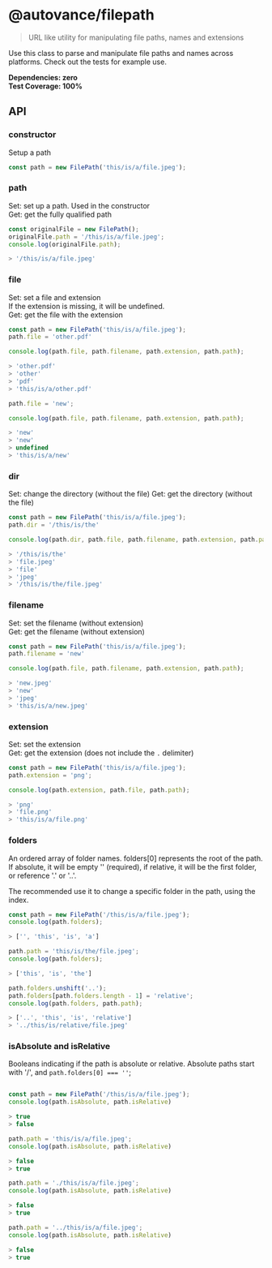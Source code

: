 # @autovance/filepath

> URL like utility for manipulating file paths, names and extensions

Use this class to parse and manipulate file paths and names across platforms. Check out the tests for example use.

**Dependencies: zero**  
**Test Coverage: 100%**

## API

### constructor

Setup a path

```js
const path = new FilePath('this/is/a/file.jpeg');
```

### path

Set: set up a path. Used in the constructor  
Get: get the fully qualified path

```js
const originalFile = new FilePath();
originalFile.path = '/this/is/a/file.jpeg';
console.log(originalFile.path);

> '/this/is/a/file.jpeg'
```

### file

Set: set a file and extension  
If the extension is missing, it will be undefined.  
Get: get the file with the extension

```js
const path = new FilePath('this/is/a/file.jpeg');
path.file = 'other.pdf'

console.log(path.file, path.filename, path.extension, path.path);

> 'other.pdf'
> 'other'
> 'pdf'
> 'this/is/a/other.pdf'

path.file = 'new';

console.log(path.file, path.filename, path.extension, path.path);

> 'new'
> 'new'
> undefined
> 'this/is/a/new'
```

### dir

Set: change the directory (without the file)
Get: get the directory (without the file)

```js
const path = new FilePath('this/is/a/file.jpeg');
path.dir = '/this/is/the'

console.log(path.dir, path.file, path.filename, path.extension, path.path);

> '/this/is/the'
> 'file.jpeg'
> 'file'
> 'jpeg'
> '/this/is/the/file.jpeg'

```

### filename

Set: set the filename (without extension)  
Get: get the filename (without extension)

```js
const path = new FilePath('this/is/a/file.jpeg');
path.filename = 'new'

console.log(path.file, path.filename, path.extension, path.path);

> 'new.jpeg'
> 'new'
> 'jpeg'
> 'this/is/a/new.jpeg'
```

### extension

Set: set the extension  
Get: get the extension (does not include the `.` delimiter)

```js
const path = new FilePath('this/is/a/file.jpeg');
path.extension = 'png';

console.log(path.extension, path.file, path.path);

> 'png'
> 'file.png'
> 'this/is/a/file.png'
```

### folders

An ordered array of folder names. folders[0] represents the root of the path. If absolute, it will be empty '' (required), if relative, it will be the first folder, or reference '.' or '..'.

The recommended use it to change a specific folder in the path, using the index.

```js
const path = new FilePath('/this/is/a/file.jpeg');
console.log(path.folders);

> ['', 'this', 'is', 'a']

path.path = 'this/is/the/file.jpeg';
console.log(path.folders);

> ['this', 'is', 'the']

path.folders.unshift('..');
path.folders[path.folders.length - 1] = 'relative';
console.log(path.folders, path.path);

> ['..', 'this', 'is', 'relative']
> '../this/is/relative/file.jpeg'
```

### isAbsolute and isRelative

Booleans indicating if the path is absolute or relative. Absolute paths start with '/',
and `path.folders[0] === ''`;

```js

const path = new FilePath('/this/is/a/file.jpeg');
console.log(path.isAbsolute, path.isRelative)

> true
> false

path.path = 'this/is/a/file.jpeg';
console.log(path.isAbsolute, path.isRelative)

> false
> true

path.path = './this/is/a/file.jpeg';
console.log(path.isAbsolute, path.isRelative)

> false
> true

path.path = '../this/is/a/file.jpeg';
console.log(path.isAbsolute, path.isRelative)

> false
> true
```
